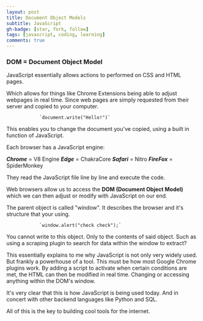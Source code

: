 ```yaml
---
layout: post
title: Document Object Models
subtitle: JavaScript
gh-badge: [star, fork, follow]
tags: [javascript, coding, learning]
comments: true
---
```


### DOM = Document Object Model

JavaScript essentially allows actions to performed on CSS and HTML pages.

Which allows for things like Chrome Extensions being able to adjust webpages in real time. Since web pages are simply requested from their server and copied to your computer.

                `document.write("Hello!")`

This enables you to change the document you've copied, using a built in function of JavaScript.

Each browser has a JavaScript engine:

***Chrome*** = V8 Engine
***Edge*** = ChakraCore
***Safari*** = Nitro
***FireFox*** = SpiderMonkey

They read the JavaScript file line by line and execute the code.

Web browsers allow us to access the **DOM (Document Object Model)** which we can then adjust or modify with JavaScript on our end.

The parent object is called "window". It describes the browser and it's structure that your using.

                `window.alert("check check");`

You cannot write to this object. Only to the contents of said object. Such as using a scraping plugin to search for data within the window to extract?

This essentially explains to me why JavaScript is not only very widely used. But frankly a powerhouse of a tool. This must be how most Google Chrome plugins work. By adding a script to activate when certain conditions are met, the HTML can then be modified in real time. Changing or accessing anything within the DOM's window.

It's very clear that this is how JavaScript is being used today. And in concert with other backend languages like Python and SQL.

All of this is the key to building cool tools for the internet.
